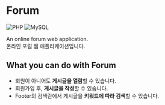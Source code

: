 # Forum
<span>
<img src="https://img.shields.io/badge/PHP-blue?style=flat-square&logo=PHP&logoColor=white" alt="PHP"/>
<img src="https://img.shields.io/badge/MySQL-orange?style=flat-square&logo=MySQL&logoColor=white" alt="MySQL"/>
</span>

An online forum web application.  
온라인 포럼 웹 애플리케이션입니다.

## What you can do with Forum
- 회원이 아니어도 **게시글을 열람**할 수 있습니다.
- 회원가입 후, **게시글을 작성**할 수 있습니다.
- Footer의 검색란에서 게시글을 **키워드에 따라 검색**할 수 있습니다.
